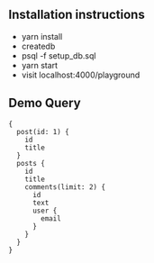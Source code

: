 ## Installation instructions
- yarn install
- createdb <user>
- psql -f setup_db.sql
- yarn start
- visit localhost:4000/playground

## Demo Query
```
{
  post(id: 1) {
    id
    title
  }
  posts {
    id
    title
    comments(limit: 2) {
      id
      text
      user {
        email
      }
    }
  }
}
```